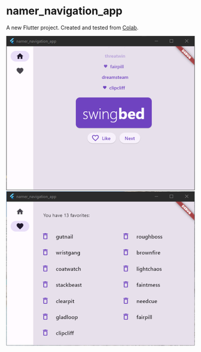# namer_navigation_app

A new Flutter project. Created and tested from [Colab](https://codelabs.developers.google.com/codelabs/flutter-codelab-first).


![Alt text](ss1.png)![Alt text](ss2.png)